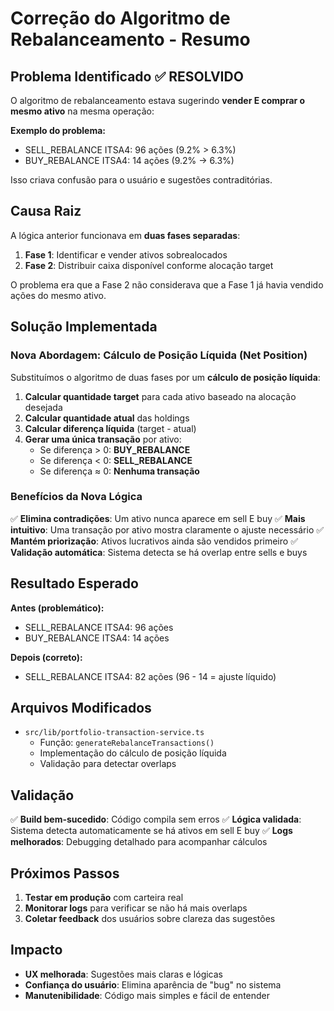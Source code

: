# Correção do Algoritmo de Rebalanceamento - Resumo

## Problema Identificado ✅ RESOLVIDO

O algoritmo de rebalanceamento estava sugerindo **vender E comprar o mesmo ativo** na mesma operação:

**Exemplo do problema:**
- SELL_REBALANCE ITSA4: 96 ações (9.2% > 6.3%)
- BUY_REBALANCE ITSA4: 14 ações (9.2% → 6.3%)

Isso criava confusão para o usuário e sugestões contraditórias.

## Causa Raiz

A lógica anterior funcionava em **duas fases separadas**:
1. **Fase 1**: Identificar e vender ativos sobrealocados
2. **Fase 2**: Distribuir caixa disponível conforme alocação target

O problema era que a Fase 2 não considerava que a Fase 1 já havia vendido ações do mesmo ativo.

## Solução Implementada

### Nova Abordagem: Cálculo de Posição Líquida (Net Position)

Substituímos o algoritmo de duas fases por um **cálculo de posição líquida**:

1. **Calcular quantidade target** para cada ativo baseado na alocação desejada
2. **Calcular quantidade atual** das holdings
3. **Calcular diferença líquida** (target - atual)
4. **Gerar uma única transação** por ativo:
   - Se diferença > 0: **BUY_REBALANCE**
   - Se diferença < 0: **SELL_REBALANCE**
   - Se diferença ≈ 0: **Nenhuma transação**

### Benefícios da Nova Lógica

✅ **Elimina contradições**: Um ativo nunca aparece em sell E buy
✅ **Mais intuitivo**: Uma transação por ativo mostra claramente o ajuste necessário
✅ **Mantém priorização**: Ativos lucrativos ainda são vendidos primeiro
✅ **Validação automática**: Sistema detecta se há overlap entre sells e buys

## Resultado Esperado

**Antes (problemático):**
- SELL_REBALANCE ITSA4: 96 ações
- BUY_REBALANCE ITSA4: 14 ações

**Depois (correto):**
- SELL_REBALANCE ITSA4: 82 ações (96 - 14 = ajuste líquido)

## Arquivos Modificados

- `src/lib/portfolio-transaction-service.ts`
  - Função: `generateRebalanceTransactions()`
  - Implementação do cálculo de posição líquida
  - Validação para detectar overlaps

## Validação

✅ **Build bem-sucedido**: Código compila sem erros
✅ **Lógica validada**: Sistema detecta automaticamente se há ativos em sell E buy
✅ **Logs melhorados**: Debugging detalhado para acompanhar cálculos

## Próximos Passos

1. **Testar em produção** com carteira real
2. **Monitorar logs** para verificar se não há mais overlaps
3. **Coletar feedback** dos usuários sobre clareza das sugestões

## Impacto

- **UX melhorada**: Sugestões mais claras e lógicas
- **Confiança do usuário**: Elimina aparência de "bug" no sistema
- **Manutenibilidade**: Código mais simples e fácil de entender
